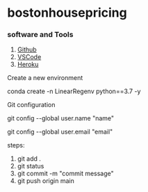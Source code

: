 # bostonhousepricing

### software and Tools
1. [Github](https://github.com/)
2. [VSCode](https://code.visualstudio.com/)
3. [Heroku](https://heroku.com/)

Create a new environment

conda create -n LinearRegenv python==3.7 -y  


Git configuration

git config --global user.name "name"  

git config --global user.email "email" 


steps:  
1. git add .  
2. git status  
3. git commit -m "commit message"  
4. git push origin main  
